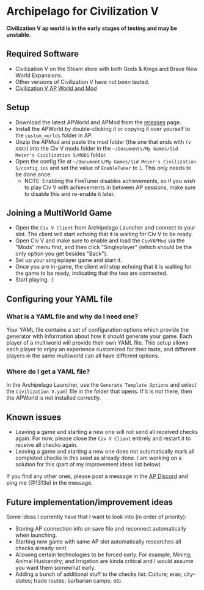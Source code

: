 # Archipelago for Civilization V

**Civilization V ap world is in the early stages of testing and may be unstable.**

## Required Software

- Civilization V on the Steam store with both Gods & Kings and Brave New World Expansions.
- Other versions of Civilization V have not been tested.
- [Civilization V AP World and Mod](https://github.com/1313e/Civ-V-AP-World/releases)

## Setup
- Download the latest APWorld and APMod from the [releases](https://github.com/1313e/Civ-V-AP-World/releases) page.
- Install the APWorld by double-clicking it or copying it over yourself to the `custom_worlds` folder in AP.
- Unzip the APMod and paste the mod folder (the one that ends with `(v XXX)`) into the Civ V mods folder in the `~/Documents/My Games/Sid Meier's Civilization 5/MODS` folder.
- Open the config file at `~/Documents/My Games/Sid Meier's Civilization 5/config.ini` and set the value of `EnableTuner` to `1`.
  This only needs to be done once.
  - NOTE: Enabling the FireTuner disables achievements, so if you wish to play Civ V with achievements in between AP sessions, make sure to disable this and re-enable it later.

## Joining a MultiWorld Game
- Open the `Civ V Client` from Archipelago Launcher and connect to your slot.
  The client will start echoing that it is waiting for Civ V to be ready.
- Open Civ V and make sure to enable and load the `CivVAPMod` via the "Mods" menu first, and then click "Singleplayer" (which should be the only option you get besides "Back").
- Set up your singleplayer game and start it.
- Once you are in-game, the client will stop echoing that it is waiting for the game to be ready, indicating that the two are connected.
- Start playing. :)

## Configuring your YAML file

### What is a YAML file and why do I need one?

Your YAML file contains a set of configuration options which provide the generator with information about how it should
generate your game. Each player of a multiworld will provide their own YAML file. This setup allows each player to enjoy
an experience customized for their taste, and different players in the same multiworld can all have different options. 

### Where do I get a YAML file?
In the Archipelago Launcher, use the `Generate Template Options` and select the `Civilization V.yaml` file in the folder that opens.
If it is not there, then the APWorld is not installed correctly.


## Known issues
- Leaving a game and starting a new one will not send all received checks again. 
  For now, please close the `Civ V Client` entirely and restart it to receive all checks again.
- Leaving a game and starting a new one does not automatically mark all completed checks in this seed as already done.
  I am working on a solution for this (part of my improvement ideas list below)

If you find any other ones, please post a message in the [AP Discord](https://discord.com/channels/731205301247803413/1342924294757552229) and ping me (@1313e) in the message.


## Future implementation/improvement ideas
Some ideas I currently have that I want to look into (in order of priority):
- Storing AP connection info on save file and reconnect automatically when launching.
- Starting new game with same AP slot automatically researches all checks already sent.
- Allowing certain technologies to be forced early. For example, Mining; Animal Husbandry; and Irrigation are kinda critical and I would assume you want them somewhat early.
- Adding a bunch of additional stuff to the checks list: Culture; eras; city-states; trade routes; barbarian camps; etc.
